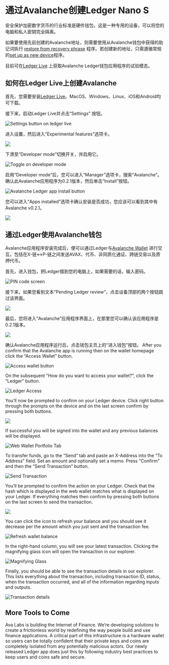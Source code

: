 # 通过Avalanche创建Ledger Nano S

安全保护加密数字货币的行业标准是硬件钱包，这是一种专用的设备，可以将您的电脑和私人密钥完全隔离。

如果要使用先前创建的Avalanche地址，则需要使用从Avalanche钱包中获得的助记词执行 [restore from recovery phrase](https://support.ledger.com/hc/en-us/articles/360005434914) 程序。若创建新的地址，只需遵循常规的[set up as new device](https://support.ledger.com/hc/en-us/articles/360000613793-Set-up-as-new-device)程序。

目前可在[Ledger Live](https://www.ledger.com/ledger-live) 上获取Avalanche Ledger钱包应用程序的试验模态。

## 如何在Ledger Live上创建Avalanche

首先，您需要安装[Ledger Live]([https://www.ledger.com/ledger-live](https://www.ledger.com/ledger-live))。MacOS、Windows、Linux、iOS和Android均可下载。

接下来，启动Ledger Live并点击“Settings” 按钮。

![Settings button on ledger live](https://miro.medium.com/max/3052/1*lMnVGJneUAqgRvZBIDv_rA.png)

进入设置，然后进入“Experimental features”选项卡。 

![](https://miro.medium.com/max/4072/1*HrSweaL-kelTl47QRt38iA.png)

下滑至“Developer mode”切换开关，并启用它。

![Toggle on developer mode](https://miro.medium.com/max/2908/1*qdte7MSvSZdfqfCIUMNp2Q.png)

启用“Developer mode”后，您可以进入“Manager”选项卡，搜索“Avalanche”。确认此Avalanche应用程序为0.2.1版本，然后单击“Install”按钮。

![Avalanche Ledger app install button](https://miro.medium.com/max/4040/1*rGFrSBEfxRlIkc-k7hS2Vg.png)

您可以进入“Apps installed”选项卡确认安装是否成功，您应该可以看到其中有Avalanche v0.2.1。

![](https://miro.medium.com/max/3020/1*qBSuxqY52-wxWfM-w1YR_w.png)

## 通过Ledger使用Avalanche钱包

Avalanche应用程序安装完成后，便可以通过Ledger与[Avalanche Wallet](https://wallet.avax.network/) 进行交互。包括在X-链<->P-链之间发送AVAX、代币、非同质化通证、跨链交易以及质押代币。

首先，进入钱包，把Ledger插到您的电脑上，如果需要的话，输入密码。

![PIN code screen](https://miro.medium.com/max/1852/1*A_1VgMMLeJCYzNst6tdq9A.jpeg)

接下来，如果您看到文本“Pending Ledger review”，点击设备顶部的两个按钮跳过该界面。

![](https://miro.medium.com/max/1820/1*OxLbAWq5hzjC6P1SmiCqmg.jpeg)

最后，您将进入“Avalanche”应用程序界面上，在那里您可以确认该应用程序是0.2.1版本。

![](https://miro.medium.com/max/1802/1*Qevjy6nhw5UM0ufvxIL_qg.jpeg)

确认Avalanche应用程序运行后，点击钱包主页上的“进入钱包”按钮。
After you confirm that the Avalanche app is running then on the wallet homepage click the “Access Wallet” button.

![Access wallet button](https://miro.medium.com/max/2364/1*SC1uM5xFybz3lfPiKwOHUw.png)

On the subsequent “How do you want to access your wallet?”, click the “Ledger” button.

![Ledger Access](../../../.gitbook/assets/ledger-access.png)

You’ll now be prompted to confirm on your Ledger device. Click right button through the prompts on the device and on the last screen confirm by pressing both buttons.

![](https://miro.medium.com/max/3828/1*xpNt2ajcTdEivDr4xEedQQ.png)

If successful you will be signed into the wallet and any previous balances will be displayed.

![Web Wallet Portfolio Tab](../../../.gitbook/assets/web-wallet-portfolio-tab.png)

To transfer funds, go to the “Send” tab and paste an X-Address into the “To Address” field. Set an amount and optionally set a memo. Press "Confirm" and then the “Send Transaction” button.

![Send Transaction](../../../.gitbook/assets/send-transaction.png)

You’ll be prompted to confirm the action on your Ledger. Check that the hash which is displayed in the web wallet matches what is displayed on your Ledger. If everything matches then confirm by pressing both buttons on the last screen to send the transaction.

![](https://miro.medium.com/max/2932/1*XI8fzBRpDr0PXcuVQPHLvQ.png)

You can click the icon to refresh your balance and you should see it decrease per the amount which you just sent and the transaction fee.

![Refresh wallet balance](../../../.gitbook/assets/refresh-wallet-balance.png)

In the right-hand column, you will see your latest transaction. Clicking the magnifying glass icon will open the transaction in our explorer.

![Magnifying Glass](../../../.gitbook/assets/magnifying-glass.png)

Finally, you should be able to see the transaction details in our explorer. This lists everything about the transaction, including transaction ID, status, when the transaction occurred, and all of the information regarding inputs and outputs.

![Transaction details](../../../.gitbook/assets/transaction-details.png)

## More Tools to Come <a id="135b"></a>

Ava Labs is building the Internet of Finance. We’re developing solutions to create a frictionless world by redefining the way people build and use finance applications. A critical part of this infrastructure is a hardware wallet so users can be totally confident that their private keys and coins are completely isolated from any potentially malicious actors. Our newly released Ledger app does just this by following industry best practices to keep users and coins safe and secure.

<!--stackedit_data:
eyJoaXN0b3J5IjpbLTEzMTc0MTg0OTBdfQ==
-->